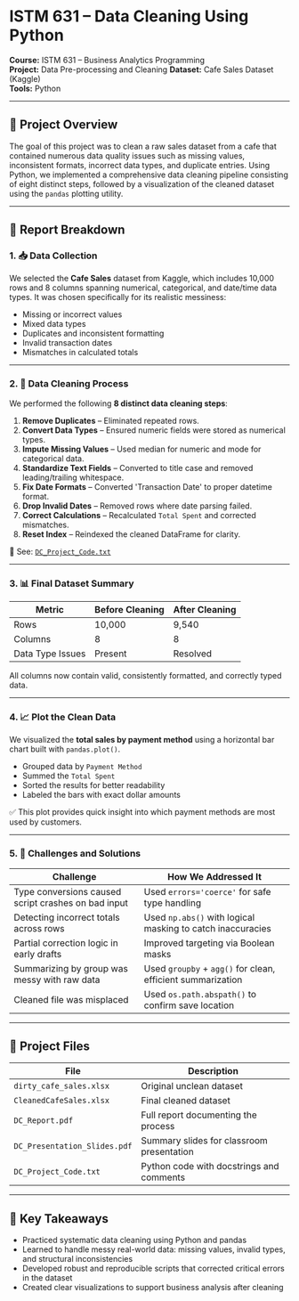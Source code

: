 # ISTM 631 – Data Cleaning Using Python

**Course:** ISTM 631 – Business Analytics Programming  
**Project:** Data Pre-processing and Cleaning
**Dataset:** Cafe Sales Dataset (Kaggle)  
**Tools:** Python

---

## 🧼 Project Overview

The goal of this project was to clean a raw sales dataset from a cafe that contained numerous data quality issues such as missing values, inconsistent formats, incorrect data types, and duplicate entries. Using Python, we implemented a comprehensive data cleaning pipeline consisting of eight distinct steps, followed by a visualization of the cleaned dataset using the `pandas` plotting utility.

---

## 🧾 Report Breakdown

### 1. 📥 Data Collection

We selected the **Cafe Sales** dataset from Kaggle, which includes 10,000 rows and 8 columns spanning numerical, categorical, and date/time data types. It was chosen specifically for its realistic messiness:
- Missing or incorrect values
- Mixed data types
- Duplicates and inconsistent formatting
- Invalid transaction dates
- Mismatches in calculated totals

---

### 2. 🧹 Data Cleaning Process

We performed the following **8 distinct data cleaning steps**:

1. **Remove Duplicates** – Eliminated repeated rows.
2. **Convert Data Types** – Ensured numeric fields were stored as numerical types.
3. **Impute Missing Values** – Used median for numeric and mode for categorical data.
4. **Standardize Text Fields** – Converted to title case and removed leading/trailing whitespace.
5. **Fix Date Formats** – Converted 'Transaction Date' to proper datetime format.
6. **Drop Invalid Dates** – Removed rows where date parsing failed.
7. **Correct Calculations** – Recalculated `Total Spent` and corrected mismatches.
8. **Reset Index** – Reindexed the cleaned DataFrame for clarity.

📄 See: [`DC_Project_Code.txt`](./DC_Project_Code.txt)

---

### 3. 📊 Final Dataset Summary

| Metric           | Before Cleaning | After Cleaning |
|------------------|------------------|----------------|
| Rows             | 10,000           | 9,540          |
| Columns          | 8                | 8              |
| Data Type Issues | Present          | Resolved       |

All columns now contain valid, consistently formatted, and correctly typed data.

---

### 4. 📈 Plot the Clean Data

We visualized the **total sales by payment method** using a horizontal bar chart built with `pandas.plot()`.

- Grouped data by `Payment Method`
- Summed the `Total Spent`
- Sorted the results for better readability
- Labeled the bars with exact dollar amounts

✅ This plot provides quick insight into which payment methods are most used by customers.

---

### 5. 🔧 Challenges and Solutions

| Challenge                                               | How We Addressed It                                         |
|----------------------------------------------------------|--------------------------------------------------------------|
| Type conversions caused script crashes on bad input      | Used `errors='coerce'` for safe type handling                |
| Detecting incorrect totals across rows                   | Used `np.abs()` with logical masking to catch inaccuracies   |
| Partial correction logic in early drafts                 | Improved targeting via Boolean masks                        |
| Summarizing by group was messy with raw data             | Used `groupby` + `agg()` for clean, efficient summarization  |
| Cleaned file was misplaced                               | Used `os.path.abspath()` to confirm save location            |

---

## 📂 Project Files

| File                          | Description                                 |
|-------------------------------|---------------------------------------------|
| `dirty_cafe_sales.xlsx`       | Original unclean dataset                    |
| `CleanedCafeSales.xlsx`       | Final cleaned dataset                       |
| `DC_Report.pdf`               | Full report documenting the process         |
| `DC_Presentation_Slides.pdf`  | Summary slides for classroom presentation   |
| `DC_Project_Code.txt`         | Python code with docstrings and comments    |

---

## 📌 Key Takeaways

- Practiced systematic data cleaning using Python and pandas
- Learned to handle messy real-world data: missing values, invalid types, and structural inconsistencies
- Developed robust and reproducible scripts that corrected critical errors in the dataset
- Created clear visualizations to support business analysis after cleaning


